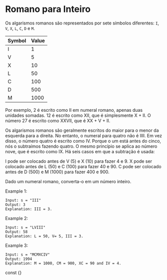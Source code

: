 # Romano para Inteiro

Os algarismos romanos são representados por sete símbolos diferentes: `I`, `V`, `X`, `L`, `C`, `D` e `M`.

| **Symbol**   |    **Value**|
| -----------  | ----------  |
| I    |        1 |
| V    |        5 |
| X    |        10 |
| L    |        50 |
| C    |        100 |
| D    |        500 |
| M    |        1000 |

Por exemplo, 2 é escrito como II em numeral romano, apenas duas unidades somadas. 12 é escrito como XII, que é simplesmente X + II. O número 27 é escrito como XXVII, que é XX + V + II.

Os algarismos romanos são geralmente escritos do maior para o menor da esquerda para a direita. No entanto, o numeral para quatro não é IIII. Em vez disso, o número quatro é escrito como IV. Porque o um está antes do cinco, nós o subtraímos fazendo quatro. O mesmo princípio se aplica ao número nove, que é escrito como IX. Há seis casos em que a subtração é usada:

I pode ser colocado antes de V (5) e X (10) para fazer 4 e 9.
X pode ser colocado antes de L (50) e C (100) para fazer 40 e 90.
C pode ser colocado antes de D (500) e M (1000) para fazer 400 e 900.

Dado um numeral romano, converta-o em um número inteiro.

Example 1:

```
Input: s = "III"
Output: 3
Explanation: III = 3.
```

Example 2:

```
Input: s = "LVIII"
Output: 58
Explanation: L = 50, V= 5, III = 3.
```

Example 3:

```
Input: s = "MCMXCIV"
Output: 1994
Explanation: M = 1000, CM = 900, XC = 90 and IV = 4.
```


const {}
